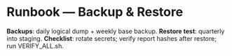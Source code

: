 # Runbook — Backup & Restore

**Backups**: daily logical dump + weekly base backup.
**Restore test**: quarterly into staging.
**Checklist**: rotate secrets; verify report hashes after restore; run VERIFY_ALL.sh.

